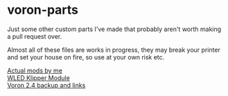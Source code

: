 # voron-parts
Just some other custom parts I've made that probably aren't worth making a pull request over.

Almost all of these files are works in progress, they may break your printer and set your house on fire, so use at your own risk etc.

[Actual mods by me](https://github.com/VoronDesign/VoronUsers/tree/master/printer_mods/richardjm)  
[WLED Klipper Module](https://github.com/richardjm/klipper/blob/richardjm/wled-module-requests/klippy/extras/wled.py)  
[Voron 2.4 backup and links](https://github.com/richardjm/voronpi-klipper-backup)  
